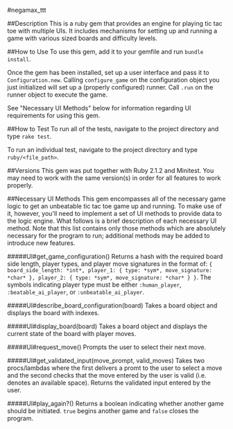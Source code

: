 #negamax_ttt

##Description
This is a ruby gem that provides an engine for playing tic tac toe with multiple UIs. It includes mechanisms for setting up and running a game with various sized boards and difficulty levels.

##How to Use
To use this gem, add it to your gemfile and run `bundle install`. 

Once the gem has been installed, set up a user interface and pass it to `Configuration.new`. Calling `configure_game` on the configuration object you just initialized will set up a (properly configured) runner.  Call `.run` on the runner object to execute the game. 

See "Necessary UI Methods" below for information regarding UI requirements for using this gem.

##How to Test
To run all of the tests, navigate to the project directory and type `rake test`.

To run an individual test, navigate to the project directory and type `ruby/<file_path>`.

##Versions
This gem was put together with Ruby 2.1.2 and Minitest. You may need to work with the same version(s) in order for all features to work properly.

##Necessary UI Methods
This gem encompasses all of the necessary game logic to get an unbeatable tic tac toe game up and running. To make use of it, however, you'll need to implement a set of UI methods to provide data to the logic engine. What follows is a brief description of each necessary UI method. Note that this list contains only those methods which are absolutely necessary for the program to run; additional methods may be added to introduce new features. 

#####UI#get_game_configuration()
Returns a hash with the required board side length, player types, and player move signatures in the format of: 
`{ board_side_length: *int*, player_1: { type: *sym*, move_signature: *char* }, player_2: { type: *sym*, move_signature: *char* } }`. 
The symbols indicating player type must be either `:human_player`, `:beatable_ai_player`, or `:unbeatable_ai_player`.

#####UI#describe_board_configuration(board)
Takes a board object and displays the board with indexes.

#####UI#display_board(board)
Takes a board object and displays the current state of the board with player moves.

#####UI#request_move()
Prompts the user to select their next move.

#####UI#get_validated_input(move_prompt, valid_moves)
Takes two procs/lambdas where the first delivers a promt to the user to select a move and the second checks that the move entered by the user is valid (i.e. denotes an available space). Returns the validated input entered by the user. 

#####UI#play_again?()
Returns a boolean indicating whether another game should be initiated. `true` begins another game and `false` closes the program.